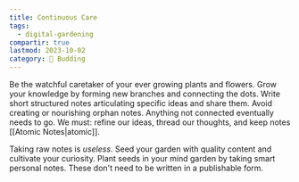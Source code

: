 ```yaml
---
title: Continuous Care
tags:
  - digital-gardening
compartir: true
lastmod: 2023-10-02
category: 🌿 Budding
---
```


Be the watchful caretaker of your ever growing plants and flowers. Grow your knowledge by forming new branches and connecting the dots. Write short structured notes articulating specific ideas and share them. Avoid creating or nourishing orphan notes. Anything not connected eventually needs to go. We must: refine our ideas, thread our thoughts, and keep notes [[Atomic Notes|atomic]].

Taking raw notes is _useless_. Seed your garden with quality content and cultivate your curiosity. Plant seeds in your mind garden by taking smart personal notes. These don't need to be written in a publishable form.
